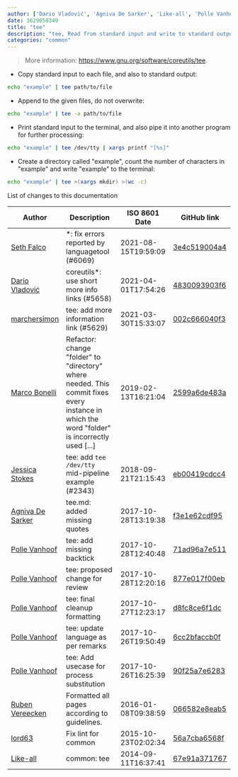 ```yaml
---
author: ['Dario Vladović', 'Agniva De Sarker', 'Like-all', 'Polle Vanhoof', 'Jessica Stokes', 'lord63', 'Marco Bonelli', 'Ruben Vereecken', 'Seth Falco', 'marchersimon']
date: 1629050349
title: "tee"
description: "tee, Read from standard input and write to standard output and files (or commands)."
categories: "common"
---
```

> More information: <https://www.gnu.org/software/coreutils/tee>.

- Copy standard input to each file, and also to standard output:

```bash
echo "example" | tee path/to/file
```

- Append to the given files, do not overwrite:

```bash
echo "example" | tee -a path/to/file
```

- Print standard input to the terminal, and also pipe it into another program for further processing:

```bash
echo "example" | tee /dev/tty | xargs printf "[%s]"
```

- Create a directory called "example", count the number of characters in "example" and write "example" to the terminal:

```bash
echo "example" | tee >(xargs mkdir) >(wc -c)
```
List of changes to this documentation


Author | Description | ISO 8601 Date | GitHub link
------|-----|-----|-----
[Seth Falco](mailto:seth@falco.fun) | *: fix errors reported by languagetool (#6069) | 2021-08-15T19:59:09 | [3e4c519004a4](https://github.com/tldr-pages/tldr/commit/3e4c519004a471c861cdc609fd7239ee3355671c)
[Dario Vladović](mailto:d.vladimyr@gmail.com) | coreutils*: use short more info links (#5658) | 2021-04-01T17:54:26 | [4830093903f6](https://github.com/tldr-pages/tldr/commit/4830093903f66ccf3ebbc2ecf477286e45edac59)
[marchersimon](mailto:50295997+marchersimon@users.noreply.github.com) | tee: add more information link (#5629) | 2021-03-30T15:33:07 | [002c666040f3](https://github.com/tldr-pages/tldr/commit/002c666040f36651b08e509262e0e22f7a03bf7a)
[Marco Bonelli](mailto:mb5.marcob@gmail.com) | Refactor: change "folder" to "directory" where needed. This commit fixes every instance in which the word "folder" is incorrectly used [...] | 2019-02-13T16:21:04 | [2599a6de483a](https://github.com/tldr-pages/tldr/commit/2599a6de483a70601ab17b29e0f18a5a8bdcaa12)
[Jessica Stokes](mailto:hello@jessicastokes.net) | tee: add `tee /dev/tty` mid-pipeline example (#2343) | 2018-09-21T21:15:43 | [eb00419cdcc4](https://github.com/tldr-pages/tldr/commit/eb00419cdcc41047d2941addc53cce54c5d375f0)
[Agniva De Sarker](mailto:agnivade@yahoo.co.in) | tee.md: added missing quotes | 2017-10-28T13:19:38 | [f3e1e62cdf95](https://github.com/tldr-pages/tldr/commit/f3e1e62cdf955a150bb0b04512647986accb6fad)
[Polle Vanhoof](mailto:vanhoofpolle@gmail.com) | tee: add missing backtick | 2017-10-28T12:40:48 | [71ad96a7e511](https://github.com/tldr-pages/tldr/commit/71ad96a7e5116b6c44696df72c20469b59fafe62)
[Polle Vanhoof](mailto:vanhoofpolle@gmail.com) | tee: proposed change for review | 2017-10-28T12:20:16 | [877e017f00eb](https://github.com/tldr-pages/tldr/commit/877e017f00ebbac1acac21e9cf9f21f43106cdd3)
[Polle Vanhoof](mailto:vanhoofpolle@gmail.com) | tee: final cleanup formatting | 2017-10-27T12:23:17 | [d8fc8ce6f1dc](https://github.com/tldr-pages/tldr/commit/d8fc8ce6f1dc8d8fa564471910a9f40107b36472)
[Polle Vanhoof](mailto:vanhoofpolle@gmail.com) | tee: update language as per remarks | 2017-10-26T19:50:49 | [6cc2bfaccb0f](https://github.com/tldr-pages/tldr/commit/6cc2bfaccb0f7741c9aae7d0d4c45e41cdcd2a08)
[Polle Vanhoof](mailto:vanhoofpolle@gmail.com) | tee: Add usecase for process substitution | 2017-10-26T16:25:39 | [90f25a7e6283](https://github.com/tldr-pages/tldr/commit/90f25a7e6283b44e5537afa46774c9dc4daf8e45)
[Ruben Vereecken](mailto:rubenvereecken@gmail.com) | Formatted all pages according to guidelines. | 2016-01-08T09:38:59 | [066582e8eab5](https://github.com/tldr-pages/tldr/commit/066582e8eab57bce9861cc8d379e158d61f1cc95)
[lord63](mailto:lord63.j@gmail.com) | Fix lint for common | 2015-10-23T02:02:34 | [56a7cba6568f](https://github.com/tldr-pages/tldr/commit/56a7cba6568fcdaaeca2ddf0b80341cfc7de6285)
[Like-all](mailto:like-all@yandex.com) | common: tee | 2014-09-11T16:37:41 | [67e91a371767](https://github.com/tldr-pages/tldr/commit/67e91a371767e30cd3990ada6f21b6be61500e62)


